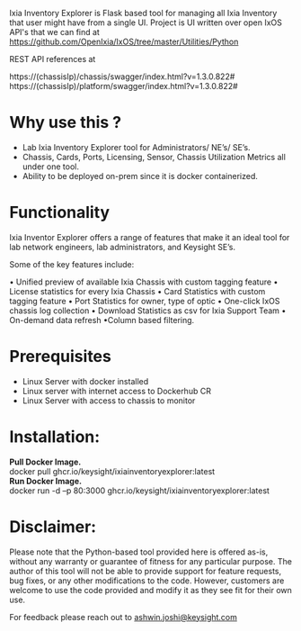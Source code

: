 Ixia Inventory Explorer is Flask based tool for managing all Ixia Inventory that user might have from a single UI.
Project is UI written over open IxOS API's that we can find at https://github.com/OpenIxia/IxOS/tree/master/Utilities/Python

REST API references at

https://(chassisIp)/chassis/swagger/index.html?v=1.3.0.822# <br/>
https://(chassisIp)/platform/swagger/index.html?v=1.3.0.822#



Why use this ?
==

 - Lab Ixia Inventory Explorer tool for Administrators/ NE’s/ SE’s.
 - Chassis, Cards, Ports, Licensing, Sensor, Chassis Utilization Metrics all under one tool. 
 - Ability to be deployed on-prem since it is docker  containerized.

Functionality
==

Ixia Inventor Explorer offers a range of features that make it an ideal tool for lab network engineers, lab administrators, and Keysight SE’s.

Some of the key features include:

• Unified preview of available Ixia Chassis with custom tagging feature
• License statistics for every Ixia Chassis 
• Card Statistics with custom tagging feature
• Port Statistics for owner, type of optic
• One-click IxOS chassis log collection
• Download Statistics as csv for Ixia Support Team 
• On-demand data refresh 
•Column based filtering.

Prerequisites
==
* Linux Server with docker installed
* Linux server with internet access to Dockerhub CR
* Linux Server with access to chassis to monitor


Installation:
==

**Pull Docker Image.** <br/>
docker pull ghcr.io/keysight/ixiainventoryexplorer:latest<br/>
**Run Docker Image.** <br/>
docker run -d –p 80:3000 ghcr.io/keysight/ixiainventoryexplorer:latest<br/>

  
Disclaimer:
==
Please note that the Python-based tool provided here is offered as-is, without any warranty or guarantee of fitness for any particular purpose. The author of this tool will not be able to provide support for feature requests, bug fixes, or any other modifications to the code. However, customers are welcome to use the code provided and modify it as they see fit for their own use.

For feedback please reach out to ashwin.joshi@keysight.com
